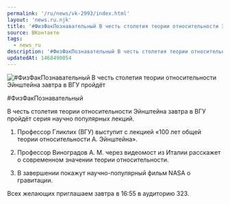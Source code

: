 ```yaml
---
permalink: '/ru/news/vk-2993/index.html'
layout: 'news.ru.njk'
title: '#ФизФакПознавательный В честь столетия теории относительности Эйнштейна завтра в ВГУ пройдёт с'
source: ВКонтакте
tags:
  - news_ru
description: '#ФизФакПознавательный В честь столетия теории относительности Эйнштейна завтра в ВГУ пройдёт'
updatedAt: 1460490054
---
```

![#ФизФакПознавательный В честь столетия теории относительности Эйнштейна завтра в ВГУ пройдёт](https://sun9-17.userapi.com/impf/c636523/v636523484/b7e/H4hImgk17JQ.jpg?size=1024x576&quality=96&proxy=1&sign=eafd346f39cb6511e963d4dba81c7e95&c_uniq_tag=awGE8r-jmGqGxS2ZTBoI2M5GmUt-WYA66C3DDnkS5Ro&type=album)

#ФизФакПознавательный

В честь столетия теории относительности Эйнштейна завтра в ВГУ пройдёт серия научно популярных лекций.

1. Профессор Гликлих (ВГУ) выступит с лекцией «100 лет общей теории относительности А. Эйнштейна».

2. Профессор Виноградов А. М. через видеомост из Италии расскажет о современном значении теории относительности.

3. В завершении покажут научно-популярный фильм NASA о гравитации.

Всех желающих приглашаем завтра в 16:55 в аудиторию 323.

